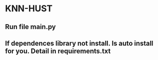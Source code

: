 # KNN-HUST
## Run file main.py
## If dependences library not install. Is auto install for you. Detail in requirements.txt
